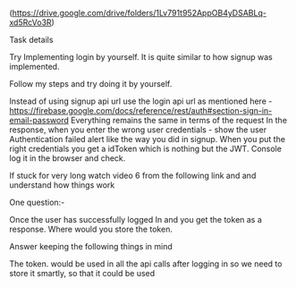 (https://drive.google.com/drive/folders/1Lv791t952AppOB4yDSABLq-xd5RcVo3R)


Task details

Try Implementing login by yourself. It is quite similar to how signup was implemented.

Follow my steps and try doing it by yourself.

Instead of using signup api url use the login api url as mentioned here - https://firebase.google.com/docs/reference/rest/auth#section-sign-in-email-password
Everything remains the same in terms of the request
In the response, when you enter the wrong user credentials - show the user Authentication failed alert like the way you did in signup.
When you put the right credentials you get a idToken which is nothing but the JWT. Console log it in the browser and check.


If stuck for very long watch video 6 from the following link and  and understand how things work


One question:-

Once the user has successfully logged In and you get the token as a response. Where would you store the token.

Answer keeping the following things in mind

The token. would be used in all the api calls after logging in so we need to store it smartly, so that it could be used
